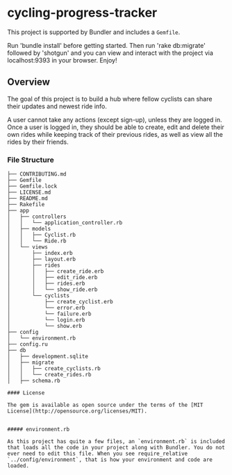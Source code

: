 # cycling-progress-tracker

This project is supported by Bundler and includes a `Gemfile`.

Run 'bundle install' before getting started. Then run 'rake db:migrate' followed by 'shotgun' and you can view and interact with the project via localhost:9393 in your browser. Enjoy!

## Overview

The goal of this project is to build a hub where fellow cyclists can share their updates and newest ride info.

A user cannot take any actions (except sign-up), unless they are logged in. Once a user is logged in, they should be able to create, edit and delete their own rides while keeping track of their previous rides, as well as view all the rides by their friends.

### File Structure

```
├── CONTRIBUTING.md
├── Gemfile
├── Gemfile.lock
├── LICENSE.md
├── README.md
├── Rakefile
├── app
│   ├── controllers
│   │   └── application_controller.rb
│   ├── models
│   │   ├── Cyclist.rb
│   │   └── Ride.rb
│   └── views
│       ├── index.erb
│       ├── layout.erb
│       ├── rides
│       │   ├── create_ride.erb
│       │   ├── edit_ride.erb
│       │   ├── rides.erb
│       │   └── show_ride.erb
│       └── cyclists
│           ├── create_cyclist.erb
│           └── error.erb
│           └── failure.erb
│           └── login.erb
│           └── show.erb
├── config
│   └── environment.rb
├── config.ru
├── db
│   ├── development.sqlite
│   ├── migrate
│   │   ├── create_cyclists.rb
│   │   └── create_rides.rb
│   ├── schema.rb

#### License

The gem is available as open source under the terms of the [MIT License](http://opensource.org/licenses/MIT).


##### environment.rb

As this project has quite a few files, an `environment.rb` is included that loads all the code in your project along with Bundler. You do not ever need to edit this file. When you see require_relative `../config/environment`, that is how your environment and code are loaded.

